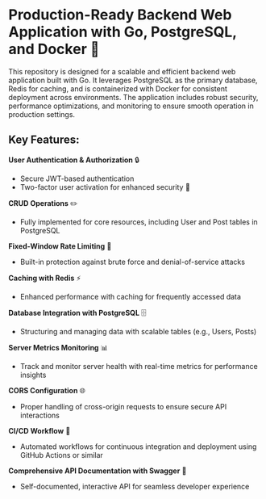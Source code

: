 # Production-Ready Backend Web Application with Go, PostgreSQL, and Docker 🚀

This repository is designed for a scalable and efficient backend web application built with Go. It leverages PostgreSQL as the primary database, Redis for caching, and is containerized with Docker for consistent deployment across environments. The application includes robust security, performance optimizations, and monitoring to ensure smooth operation in production settings.

## Key Features:

**User Authentication & Authorization** 🔒

- Secure JWT-based authentication
- Two-factor user activation for enhanced security 🔑

**CRUD Operations** ✏️

- Fully implemented for core resources, including User and Post tables in PostgreSQL

**Fixed-Window Rate Limiting** 🚦

- Built-in protection against brute force and denial-of-service attacks

**Caching with Redis** ⚡

- Enhanced performance with caching for frequently accessed data

**Database Integration with PostgreSQL** 🗄️

- Structuring and managing data with scalable tables (e.g., Users, Posts)

**Server Metrics Monitoring** 📊

- Track and monitor server health with real-time metrics for performance insights

**CORS Configuration** 🌐

- Proper handling of cross-origin requests to ensure secure API interactions

**CI/CD Workflow** 🔄

- Automated workflows for continuous integration and deployment using GitHub Actions or similar

**Comprehensive API Documentation with Swagger** 📜

- Self-documented, interactive API for seamless developer experience
